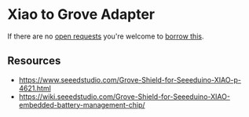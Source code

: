 # Xiao to Grove Adapter
If there are no [open requests](../../../../issues?q=is%3Aissue+is%3Aopen+%22Xiao+to+Grove+Adapter%22+in%3Atitle) you're welcome to [borrow this](../../../../issues/new?title=Borrow+request+for+Xiao+to+Grove+Adapter&body=1+piece+of+%5Bthis%5D%28..%2Fblob%2Fmain%2F.%2FHardware%2FAdapters%2FXiao_to_Grove_Adapter.md%29+for+~2+weeks.).

## Resources
- https://www.seeedstudio.com/Grove-Shield-for-Seeeduino-XIAO-p-4621.html
- https://wiki.seeedstudio.com/Grove-Shield-for-Seeeduino-XIAO-embedded-battery-management-chip/
